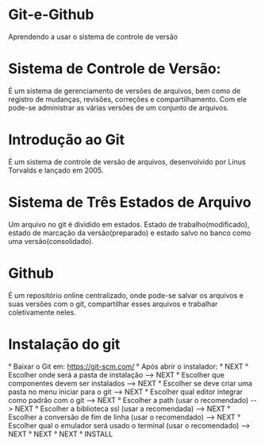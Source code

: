 # Git-e-Github

Aprendendo a usar o sistema de controle de versão

# Sistema de Controle de Versão:
É um sistema de gerenciamento de versões de arquivos, bem como de registro de mudanças, revisões, correções e compartilhamento. Com ele pode-se administrar as várias versões de um conjunto de arquivos.

# Introdução ao Git
É um sistema de controle de versão de arquivos, desenvolvido por Linus Torvalds e lançado em 2005.

# Sistema de Três Estados de Arquivo
Um arquivo no git é dividido em estados. Estado de trabalho(modificado), estado de marcação da versão(preparado) e estado salvo no banco como uma versão(consolidado).

# Github
É um repositório online centralizado, onde pode-se salvar os arquivos e suas versões com o git, compartilhar esses arquivos e trabalhar coletivamente neles.

# Instalação do git
° Baixar o Git em: https://git-scm.com/
° Após abrir o instalador:
  ° NEXT
  ° Escolher onde será a pasta de instalação --> NEXT
  ° Escolher que componentes devem ser instalados --> NEXT
  ° Escolher se deve criar uma pasta no menu iniciar para o git --> NEXT
  ° Escolher qual editor integrar como padrão com o git --> NEXT
  ° Escolher a path (usar o recomendado) --> NEXT
  ° Escolher a biblioteca ssl (usar a recomendada) --> NEXT
  ° Escolher a conversão de fim de linha (usar o recomendado) --> NEXT
  ° Escolher qual o emulador será usado o terminal (usar o recomendado) --> NEXT
  ° NEXT
  ° NEXT
  ° INSTALL
